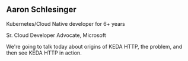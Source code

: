 ## Aaron Schlesinger

Kubernetes/Cloud Native developer for 6+ years

<p>Sr. Cloud Developer Advocate, Microsoft</p>

<aside class="notes">
    We're going to talk today about origins of KEDA HTTP, the problem, and then
    see KEDA HTTP in action.
</aside>
